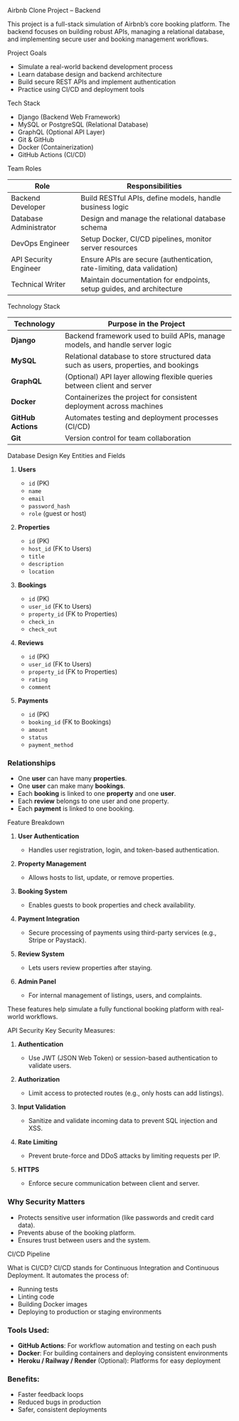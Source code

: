 Airbnb Clone Project – Backend

This project is a full-stack simulation of Airbnb’s core booking platform. The backend focuses on building robust APIs, managing a relational database, and implementing secure user and booking management workflows.

Project Goals
- Simulate a real-world backend development process
- Learn database design and backend architecture
- Build secure REST APIs and implement authentication
- Practice using CI/CD and deployment tools

Tech Stack
- Django (Backend Web Framework)
- MySQL or PostgreSQL (Relational Database)
- GraphQL (Optional API Layer)
- Git & GitHub
- Docker (Containerization)
- GitHub Actions (CI/CD)

Team Roles

| Role                  | Responsibilities |
|------------------------|------------------|
| Backend Developer     | Build RESTful APIs, define models, handle business logic |
| Database Administrator| Design and manage the relational database schema |
| DevOps Engineer       | Setup Docker, CI/CD pipelines, monitor server resources |
| API Security Engineer | Ensure APIs are secure (authentication, rate-limiting, data validation) |
| Technical Writer      | Maintain documentation for endpoints, setup guides, and architecture |

Technology Stack

| Technology     | Purpose in the Project |
|----------------|------------------------|
| **Django**     | Backend framework used to build APIs, manage models, and handle server logic |
| **MySQL**      | Relational database to store structured data such as users, properties, and bookings |
| **GraphQL**    | (Optional) API layer allowing flexible queries between client and server |
| **Docker**     | Containerizes the project for consistent deployment across machines |
| **GitHub Actions** | Automates testing and deployment processes (CI/CD) |
| **Git**        | Version control for team collaboration |

Database Design
 Key Entities and Fields

1. **Users**
   - `id` (PK)
   - `name`
   - `email`
   - `password_hash`
   - `role` (guest or host)

2. **Properties**
   - `id` (PK)
   - `host_id` (FK to Users)
   - `title`
   - `description`
   - `location`

3. **Bookings**
   - `id` (PK)
   - `user_id` (FK to Users)
   - `property_id` (FK to Properties)
   - `check_in`
   - `check_out`

4. **Reviews**
   - `id` (PK)
   - `user_id` (FK to Users)
   - `property_id` (FK to Properties)
   - `rating`
   - `comment`

5. **Payments**
   - `id` (PK)
   - `booking_id` (FK to Bookings)
   - `amount`
   - `status`
   - `payment_method`

### Relationships

- One **user** can have many **properties**.
- One **user** can make many **bookings**.
- Each **booking** is linked to one **property** and one **user**.
- Each **review** belongs to one user and one property.
- Each **payment** is linked to one booking.

Feature Breakdown

1. **User Authentication**
   - Handles user registration, login, and token-based authentication.

2. **Property Management**
   - Allows hosts to list, update, or remove properties.

3. **Booking System**
   - Enables guests to book properties and check availability.

4. **Payment Integration**
   - Secure processing of payments using third-party services (e.g., Stripe or Paystack).

5. **Review System**
   - Lets users review properties after staying.

6. **Admin Panel**
   - For internal management of listings, users, and complaints.

These features help simulate a fully functional booking platform with real-world workflows.

API Security
 Key Security Measures:

1. **Authentication**
   - Use JWT (JSON Web Token) or session-based authentication to validate users.

2. **Authorization**
   - Limit access to protected routes (e.g., only hosts can add listings).

3. **Input Validation**
   - Sanitize and validate incoming data to prevent SQL injection and XSS.

4. **Rate Limiting**
   - Prevent brute-force and DDoS attacks by limiting requests per IP.

5. **HTTPS**
   - Enforce secure communication between client and server.

### Why Security Matters
- Protects sensitive user information (like passwords and credit card data).
- Prevents abuse of the booking platform.
- Ensures trust between users and the system.

CI/CD Pipeline

 What is CI/CD?
CI/CD stands for Continuous Integration and Continuous Deployment. It automates the process of:
- Running tests
- Linting code
- Building Docker images
- Deploying to production or staging environments

### Tools Used:
- **GitHub Actions**: For workflow automation and testing on each push
- **Docker**: For building containers and deploying consistent environments
- **Heroku / Railway / Render** (Optional): Platforms for easy deployment

### Benefits:
- Faster feedback loops
- Reduced bugs in production
- Safer, consistent deployments
